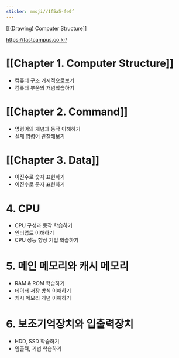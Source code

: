 ```yaml
---
sticker: emoji//1f5a5-fe0f
---
```


[[(Drawing) Computer Structure]]

https://fastcampus.co.kr/

# [[Chapter 1. Computer Structure]]

- 컴퓨터 구조 거시적으로보기
- 컴퓨터 부품의 개념학습하기

# [[Chapter 2. Command]]

- 명령어의 개념과 동작 이해하기
- 실제 명령어 관찰해보기

# [[Chapter 3. Data]]

- 이진수로 숫자 표현하기
- 이진수로 문자 표현하기

# 4. CPU

- CPU 구성과 동작 학습하기
- 인터럽트 이해하기
- CPU 성능 향상 기법 학습하기

# 5. 메인 메모리와 캐시 메모리

- RAM & ROM 학습하기
- 데이터 저장 방식 이해하기
- 캐시 메모리 개념 이해하기

# 6. 보조기억장치와 입출력장치

- HDD, SSD 학습하기
- 입출력, 기법 학습하기
